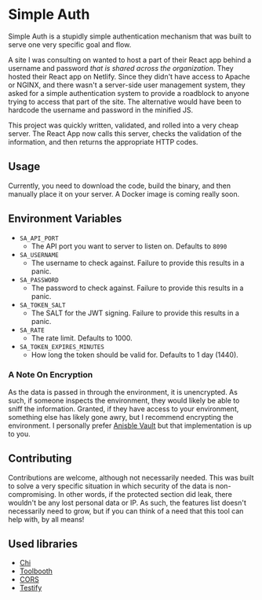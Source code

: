 # Simple Auth

Simple Auth is a stupidly simple authentication mechanism that was built to serve one very specific goal and flow.

A site I was consulting on wanted to host a part of their React app behind a username and password *that is shared across the organization*. They hosted their React app on Netlify. Since they didn't have access to Apache or NGINX, and there wasn't a server-side user management system, they asked for a simple authentication system to provide a roadblock to anyone trying to access that part of the site. The alternative would have been to hardcode the username and password in the minified JS.

This project was quickly written, validated, and rolled into a very cheap server. The React App now calls this server, checks the validation of the information, and then returns the appropriate HTTP codes.

## Usage

Currently, you need to download the code, build the binary, and then manually place it on your server. A Docker image is coming really soon.

## Environment Variables

- `SA_API_PORT`
  - The API port you want to server to listen on. Defaults to `8090`
- `SA_USERNAME`
  - The username to check against. Failure to provide this results in a panic.
- `SA_PASSWORD`
  - The password to check against. Failure to provide this results in a panic.
- `SA_TOKEN_SALT`
  - The SALT for the JWT signing. Failure to provide this results in a panic.
- `SA_RATE`
  - The rate limit. Defaults to 1000.
- `SA_TOKEN_EXPIRES_MINUTES`
  - How long the token should be valid for. Defaults to 1 day (1440).

### A Note On Encryption

As the data is passed in through the environment, it is unencrypted. As such, if someone inspects the environment, they would likely be able to sniff the information. Granted, if they have access to your environment, something else has likely gone awry, but I recommend encrypting the environment. I personally prefer [Anisble Vault](https://docs.ansible.com/ansible/latest/user_guide/vault.html) but that implementation is up to you.

## Contributing

Contributions are welcome, although not necessarily needed. This was built to solve a very specific situation in which security of the data is non-compromising. In other words, if the protected section did leak, there wouldn't be any lost personal data or IP. As such, the features list doesn't necessarily need to grow, but if you can think of a need that this tool can help with, by all means!

## Used libraries

- [Chi](https://github.com/go-chi/chi)
- [Toolbooth](https://github.com/didip/tollbooth)
- [CORS](https://github.com/goware/cors)
- [Testify](https://github.com/stretchr/testify)
